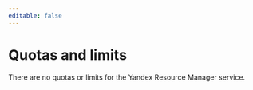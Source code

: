 ```yaml
---
editable: false
---
```

# Quotas and limits

There are no quotas or limits for the Yandex Resource Manager service.